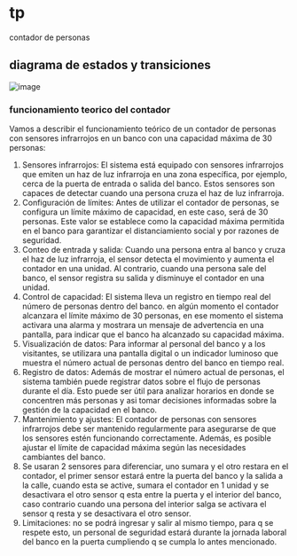 # tp
contador de personas
## diagrama de estados y transiciones
                                                                                                                     
![image](https://github.com/juanalain97/tp/assets/145404492/9680e1dd-2be0-497f-9414-222fd9b77904)
 

### funcionamiento teorico del contador
Vamos a describir el funcionamiento teórico de un contador de personas con sensores infrarrojos en un banco con una capacidad máxima de 30 personas:
1.	Sensores infrarrojos: El sistema está equipado con sensores infrarrojos que emiten un haz de luz infrarroja en una zona específica, por ejemplo, cerca de la puerta de entrada o salida del banco. Estos sensores son capaces de detectar cuando una persona cruza el haz de luz infrarroja.
2.	Configuración de límites: Antes de utilizar el contador de personas, se configura un límite máximo de capacidad, en este caso, será de 30 personas. Este valor se establece como la capacidad máxima permitida en el banco para garantizar el distanciamiento social y por razones de seguridad.
3.	Conteo de entrada y salida: Cuando una persona entra al banco y cruza el haz de luz infrarroja, el sensor detecta el movimiento y aumenta el contador en una unidad. Al contrario, cuando una persona sale del banco, el sensor registra su salida y disminuye el contador en una unidad.
4.	Control de capacidad: El sistema lleva un registro en tiempo real del número de personas dentro del banco. en algún momento el contador alcanzara el límite máximo de 30 personas, en ese momento el sistema activara una alarma y mostrara un mensaje de advertencia en una pantalla, para indicar que el banco ha alcanzado su capacidad máxima.
5.	Visualización de datos: Para informar al personal del banco y a los visitantes, se utilizara una pantalla digital o un indicador luminoso que muestra el número actual de personas dentro del banco en tiempo real.
6.	Registro de datos: Además de mostrar el número actual de personas, el sistema también puede registrar datos sobre el flujo de personas durante el día. Esto puede ser útil para analizar horarios en donde se concentren más personas y asi tomar decisiones informadas sobre la gestión de la capacidad en el banco.
7.	Mantenimiento y ajustes: El contador de personas con sensores infrarrojos debe ser mantenido regularmente para asegurarse de que los sensores estén funcionando correctamente. Además, es posible ajustar el límite de capacidad máxima según las necesidades cambiantes del banco.
8.	Se usaran 2 sensores para diferenciar, uno sumara y el otro restara en el contador, el primer sensor estará entre la puerta del banco y la salida a la calle, cuando esta se active, sumara el contador en 1 unidad y se desactivara el otro sensor q esta entre la puerta y el interior del banco,  caso contrario cuando una persona del interior salga se activara el sensor q resta y se desactivara el otro sensor.
9.	Limitaciones: no se podrá ingresar y salir al mismo tiempo, para q se respete esto, un personal de seguridad estará durante la jornada laboral del banco en la puerta  cumpliendo q se cumpla lo antes mencionado. 


